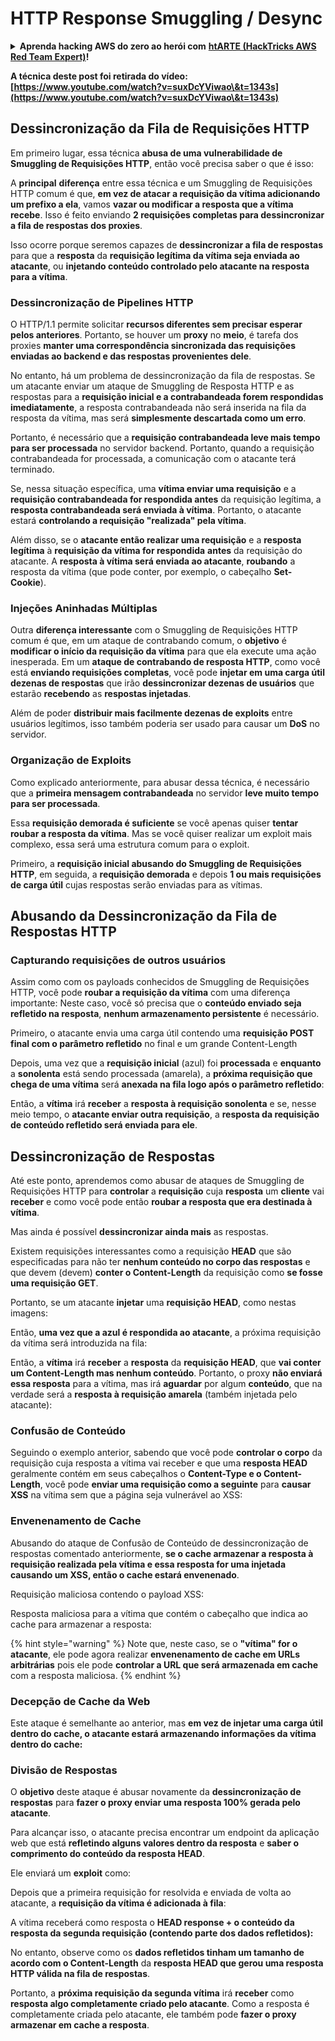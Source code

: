 # HTTP Response Smuggling / Desync

<details>

<summary><strong>Aprenda hacking AWS do zero ao herói com</strong> <a href="https://training.hacktricks.xyz/courses/arte"><strong>htARTE (HackTricks AWS Red Team Expert)</strong></a><strong>!</strong></summary>

Outras maneiras de apoiar o HackTricks:

* Se você quiser ver sua **empresa anunciada no HackTricks** ou **baixar o HackTricks em PDF** Confira os [**PLANOS DE ASSINATURA**](https://github.com/sponsors/carlospolop)!
* Adquira o [**swag oficial PEASS & HackTricks**](https://peass.creator-spring.com)
* Descubra [**A Família PEASS**](https://opensea.io/collection/the-peass-family), nossa coleção exclusiva de [**NFTs**](https://opensea.io/collection/the-peass-family)
* **Junte-se ao** 💬 [**grupo Discord**](https://discord.gg/hRep4RUj7f) ou ao [**grupo telegram**](https://t.me/peass) ou **siga-nos** no **Twitter** 🐦 [**@carlospolopm**](https://twitter.com/hacktricks_live)**.**
* **Compartilhe seus truques de hacking enviando PRs para os** [**HackTricks**](https://github.com/carlospolop/hacktricks) e [**HackTricks Cloud**](https://github.com/carlospolop/hacktricks-cloud) repositórios do github.

</details>

**A técnica deste post foi retirada do vídeo: [https://www.youtube.com/watch?v=suxDcYViwao\&t=1343s](https://www.youtube.com/watch?v=suxDcYViwao\&t=1343s)**

## Dessincronização da Fila de Requisições HTTP

Em primeiro lugar, essa técnica **abusa de uma vulnerabilidade de Smuggling de Requisições HTTP**, então você precisa saber o que é isso:

A **principal** **diferença** entre essa técnica e um Smuggling de Requisições HTTP comum é que, **em vez de atacar a requisição da vítima adicionando um prefixo a ela**, vamos **vazar ou modificar a resposta que a vítima recebe**. Isso é feito enviando **2 requisições completas para dessincronizar a fila de respostas dos proxies**.

Isso ocorre porque seremos capazes de **dessincronizar a fila de respostas** para que a **resposta** da **requisição legítima da vítima seja enviada ao atacante**, ou **injetando conteúdo controlado pelo atacante na resposta para a vítima**.

### Dessincronização de Pipelines HTTP

O HTTP/1.1 permite solicitar **recursos diferentes sem precisar esperar pelos anteriores**. Portanto, se houver um **proxy** no **meio**, é tarefa dos proxies **manter uma correspondência sincronizada das requisições enviadas ao backend e das respostas provenientes dele**.

No entanto, há um problema de dessincronização da fila de respostas. Se um atacante enviar um ataque de Smuggling de Resposta HTTP e as respostas para a **requisição inicial e a contrabandeada forem respondidas imediatamente**, a resposta contrabandeada não será inserida na fila da resposta da vítima, mas será **simplesmente descartada como um erro**.

Portanto, é necessário que a **requisição contrabandeada leve mais tempo para ser processada** no servidor backend. Portanto, quando a requisição contrabandeada for processada, a comunicação com o atacante terá terminado.

Se, nessa situação específica, uma **vítima enviar uma requisição** e a **requisição contrabandeada for respondida antes** da requisição legítima, a **resposta contrabandeada será enviada à vítima**. Portanto, o atacante estará **controlando a requisição "realizada" pela vítima**.

Além disso, se o **atacante então realizar uma requisição** e a **resposta legítima** à **requisição da vítima for respondida** **antes** da requisição do atacante. A **resposta à vítima será enviada ao atacante**, **roubando** a resposta da vítima (que pode conter, por exemplo, o cabeçalho **Set-Cookie**).

### Injeções Aninhadas Múltiplas

Outra **diferença interessante** com o Smuggling de Requisições HTTP comum é que, em um ataque de contrabando comum, o **objetivo** é **modificar o início da requisição da vítima** para que ela execute uma ação inesperada. Em um **ataque de contrabando de resposta HTTP**, como você está **enviando requisições completas**, você pode **injetar em uma carga útil dezenas de respostas** que irão **dessincronizar dezenas de usuários** que estarão **recebendo** as **respostas injetadas**.

Além de poder **distribuir mais facilmente dezenas de exploits** entre usuários legítimos, isso também poderia ser usado para causar um **DoS** no servidor.

### Organização de Exploits

Como explicado anteriormente, para abusar dessa técnica, é necessário que a **primeira mensagem contrabandeada** no servidor **leve muito tempo para ser processada**.

Essa **requisição demorada é suficiente** se você apenas quiser **tentar roubar a resposta da vítima**. Mas se você quiser realizar um exploit mais complexo, essa será uma estrutura comum para o exploit.

Primeiro, a **requisição inicial abusando do Smuggling de Requisições HTTP**, em seguida, a **requisição demorada** e depois **1 ou mais requisições de carga útil** cujas respostas serão enviadas para as vítimas.

## Abusando da Dessincronização da Fila de Respostas HTTP

### Capturando requisições de outros usuários <a href="#capturing-other-users-requests" id="capturing-other-users-requests"></a>

Assim como com os payloads conhecidos de Smuggling de Requisições HTTP, você pode **roubar a requisição da vítima** com uma diferença importante: Neste caso, você só precisa que o **conteúdo enviado seja refletido na resposta**, **nenhum armazenamento persistente** é necessário.

Primeiro, o atacante envia uma carga útil contendo uma **requisição POST final com o parâmetro refletido** no final e um grande Content-Length

Depois, uma vez que a **requisição inicial** (azul) foi **processada** e **enquanto** a **sonolenta** está sendo processada (amarela), a **próxima requisição que chega de uma vítima** será **anexada na fila logo após o parâmetro refletido**:

Então, a **vítima** irá **receber** a **resposta à requisição sonolenta** e se, nesse meio tempo, o **atacante enviar outra requisição**, a **resposta da requisição de conteúdo refletido será enviada para ele**.

## Dessincronização de Respostas

Até este ponto, aprendemos como abusar de ataques de Smuggling de Requisições HTTP para **controlar** a **requisição** cuja **resposta** um **cliente** vai **receber** e como você pode então **roubar a resposta que era destinada à vítima**.

Mas ainda é possível **dessincronizar ainda mais** as respostas.

Existem requisições interessantes como a requisição **HEAD** que são especificadas para não ter **nenhum conteúdo no corpo das respostas** e que devem (devem) **conter o Content-Length** da requisição como **se fosse uma requisição GET**.

Portanto, se um atacante **injetar** uma **requisição HEAD**, como nestas imagens:

Então, **uma vez que a azul é respondida ao atacante**, a próxima requisição da vítima será introduzida na fila:

Então, a **vítima** irá **receber** a **resposta** da **requisição HEAD**, que **vai conter um Content-Length mas nenhum conteúdo**. Portanto, o proxy **não enviará essa resposta** para a vítima, mas irá **aguardar** por algum **conteúdo**, que na verdade será a **resposta à requisição amarela** (também injetada pelo atacante):

### Confusão de Conteúdo

Seguindo o exemplo anterior, sabendo que você pode **controlar o corpo** da requisição cuja resposta a vítima vai receber e que uma **resposta HEAD** geralmente contém em seus cabeçalhos o **Content-Type e o Content-Length**, você pode **enviar uma requisição como a seguinte** para **causar XSS** na vítima sem que a página seja vulnerável ao XSS:

### Envenenamento de Cache

Abusando do ataque de Confusão de Conteúdo de dessincronização de respostas comentado anteriormente, **se o cache armazenar a resposta à requisição realizada pela vítima e essa resposta for uma injetada causando um XSS, então o cache estará envenenado**.

Requisição maliciosa contendo o payload XSS:

Resposta maliciosa para a vítima que contém o cabeçalho que indica ao cache para armazenar a resposta:

{% hint style="warning" %}
Note que, neste caso, se o **"vítima" for o atacante**, ele pode agora realizar **envenenamento de cache em URLs arbitrárias** pois ele pode **controlar a URL que será armazenada em cache** com a resposta maliciosa.
{% endhint %}

### Decepção de Cache da Web

Este ataque é semelhante ao anterior, mas **em vez de injetar uma carga útil dentro do cache, o atacante estará armazenando informações da vítima dentro do cache:**

### Divisão de Respostas

O **objetivo** deste ataque é abusar novamente da **dessincronização de respostas** para **fazer o proxy enviar uma resposta 100% gerada pelo atacante**.

Para alcançar isso, o atacante precisa encontrar um endpoint da aplicação web que está **refletindo alguns valores dentro da resposta** e **saber o comprimento do conteúdo da resposta HEAD**.

Ele enviará um **exploit** como:

Depois que a primeira requisição for resolvida e enviada de volta ao atacante, a **requisição da vítima é adicionada à fila**:

A vítima receberá como resposta o **HEAD response + o conteúdo da resposta da segunda requisição (contendo parte dos dados refletidos):**

No entanto, observe como os **dados refletidos tinham um tamanho de acordo com o Content-Length** da **resposta HEAD que gerou uma resposta HTTP válida na fila de respostas**.

Portanto, a **próxima requisição da segunda vítima** irá **receber** como **resposta algo completamente criado pelo atacante**. Como a resposta é completamente criada pelo atacante, ele também pode **fazer o proxy armazenar em cache a resposta**.
